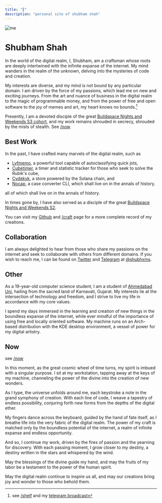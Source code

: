 ```yaml
---
title: "∬"
description: "personal site of shubham shah"
---
```



<!-- <hr/> -->

![me](/photos/catwhite.jpg)

# Shubham Shah

In the world of the digital realm, I, Shubham, am a craftsman whose roots are deeply intertwined with the infinite expanse of the internet. My mind wanders in the realm of the unknown, delving into the mysteries of code and creation.

My interests are diverse, and my mind is not bound by any particular domain. I am driven by the force of my passions, which lead me on new and exciting journeys. From the art and nuance of business in the digital realm to the magic of programmable money, and from the power of free and open software to the joy of memes and art, my heart knows no bounds.[^internet]

Presently, I am a devoted disciple of the great [Buildspace Nights and Weekends S3 cohort](https://buildspace.so), and my work remains shrouded in secrecy, shrouded by the mists of stealth. See [/now](/now).



## Best Work
In the past, I have crafted many marvels of the digital realm, such as
* [Lyfmemo](https://lyfmemo.vercel.app/), a powerful tool capable of autoclassifying quick jots,
* [Cubetimer](https://cubetimer.vercel.app/), a timer and statistic tracker for those who seek to solve the Rubik's cube,
* [Cydekyk](https://cydekyk.vercel.app/), a store powered by the Solana chain, and
* [Nocap](https://gtihub.com/shubhxms/nocap), a case converter CLI, which shall live on in the annals of history.

all of which shall live on in the annals of history.

In times gone by, I have also served as a disciple of the great [Buildspace Nights and Weekends S2](https://polygonscan.com/tx/0xb78eeb255a386d49f7d00859568370da52566184400727c4baa4fdf8c7dd6210).

You can visit my [Github](https://github.com/shubhxms) and [/craft](/craft) page for a more complete record of my creations.



## Collaboration
I am always delighted to hear from those who share my passions on the internet and seek to collaborate with others from different domains. If you wish to reach me, I can be found on [Twitter](https://twitter.com/shubhxms) and [Telegram](https://telegram.me/shubhxms) at [@shubhxms](/links).



## Other
As a 19-year-old computer science student, I am a student of [Ahmedabad Uni](https://ahduni.edu.in), hailing from the sacred land of Karnavati, Gujarat. My interests lie at the intersection of technology and freedom, and I strive to live my life in accordance with my core values.

I spend my days immersed in the learning and creation of new things in the boundless expanse of the internet, while ever mindful of the importance of using free and locally oriented software. My machine runs on an Arch-based distribution with the KDE desktop environment, a vessel of power for my digital artistry.


## Now
see [/now](/now)

In this moment, as the great cosmic wheel of time turns, my spirit is imbued with a singular purpose. I sit at my workstation, tapping away at the keys of my machine, channeling the power of the divine into the creation of new wonders.

As I type, the universe unfolds around me, each keystroke a note in the grand symphony of creation. With each line of code, I weave a tapestry of endless possibility, conjuring forth new forms from the depths of the digital ether.

My fingers dance across the keyboard, guided by the hand of fate itself, as I breathe life into the very fabric of the digital realm. The power of my craft is matched only by the boundless potential of the internet, a realm of infinite expanse and endless opportunity.

And so, I continue my work, driven by the fires of passion and the yearning for discovery. With each passing moment, I grow closer to my destiny, a destiny written in the stars and whispered by the wind.

May the blessings of the divine guide my hand, and may the fruits of my labor be a testament to the power of the human spirit.




May the digital realm continue to inspire us all, and may our creations bring joy and wonder to those who behold them.





[^internet]: see [/shelf](/shelf) and my [telegram broadcast](https://telegram.me/shubhamcore)

